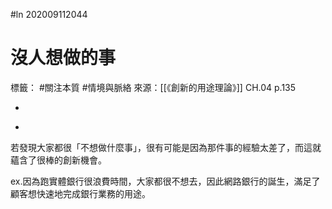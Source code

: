 #ln 202009112044
# 沒人想做的事
標籤： #關注本質 #情境與脈絡 
來源：[[《創新的用途理論》]] CH.04 p.135

-

>

-

若發現大家都很「不想做什麼事」，很有可能是因為那件事的經驗太差了，而這就蘊含了很棒的創新機會。

ex.因為跑實體銀行很浪費時間，大家都很不想去，因此網路銀行的誕生，滿足了顧客想快速地完成銀行業務的用途。